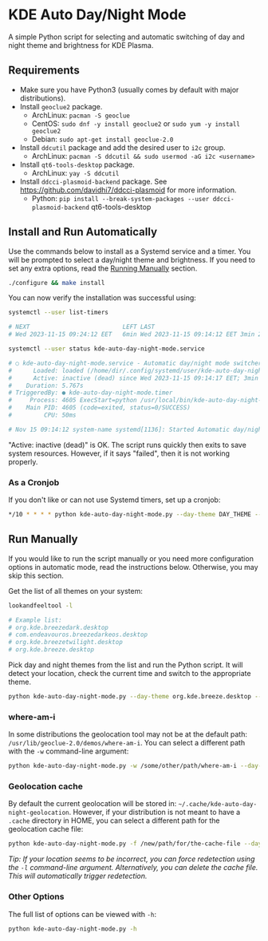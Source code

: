 # KDE Auto Day/Night Mode
A simple Python script for selecting and automatic switching of day and night theme and brightness for KDE Plasma.

## Requirements
- Make sure you have Python3 (usually comes by default with major distributions).
- Install `geoclue2` package.
	- ArchLinux: `pacman -S geoclue`
	- CentOS: `sudo dnf -y install geoclue2` or `sudo yum -y install geoclue2`
	- Debian: `sudo apt-get install geoclue-2.0`
- Install `ddcutil` package and add the desired user to `i2c` group.
  - ArchLinux: `pacman -S ddcutil && sudo usermod -aG i2c <username>`
- Install `qt6-tools-desktop` package.
  - ArchLinux: `yay -S ddcutil`
- Install `ddcci-plasmoid-backend` package. See https://github.com/davidhi7/ddcci-plasmoid for more information.
  - Python: `pip install --break-system-packages --user ddcci-plasmoid-backend`
    qt6-tools-desktop

## Install and Run Automatically
Use the commands below to install as a Systemd service and a timer. You will be prompted to select a day/night theme and brightness. If you need to set any extra options, read the [Running Manually](#running-manually) section.

```bash
./configure && make install
```

You can now verify the installation was successful using:
```bash
systemctl --user list-timers

# NEXT                          LEFT LAST                              PASSED UNIT                          ACTIVATES
# Wed 2023-11-15 09:24:12 EET   6min Wed 2023-11-15 09:14:12 EET 3min 26s ago kde-auto-day-night-mode.timer kde-auto-day-night-mode.service

systemctl --user status kde-auto-day-night-mode.service

# ○ kde-auto-day-night-mode.service - Automatic day/night mode switcher
#      Loaded: loaded (/home/dir/.config/systemd/user/kde-auto-day-night-mode.service; enabled; preset: enabled)
#      Active: inactive (dead) since Wed 2023-11-15 09:14:17 EET; 3min 24s ago
#    Duration: 5.767s
# TriggeredBy: ● kde-auto-day-night-mode.timer
#     Process: 4605 ExecStart=python /usr/local/bin/kde-auto-day-night-mode.py --day-theme org.kde.breeze.desktop --night-theme org.kde.breezedark.desktop --day-brightness 100 --night-brightness 50 (code=exited, status=0/SUCCESS)
#    Main PID: 4605 (code=exited, status=0/SUCCESS)
#         CPU: 50ms

# Nov 15 09:14:12 system-name systemd[1136]: Started Automatic day/night mode switcher.
```

"Active: inactive (dead)" is OK. The script runs quickly then exits to save system resources. However, if it says "failed", then it is not working properly.

### As a Cronjob
If you don't like or can not use Systemd timers, set up a cronjob:
```bash
*/10 * * * * python kde-auto-day-night-mode.py --day-theme DAY_THEME --night-theme NIGHT_THEME --day-brightness DAY_BRIGHTNESS --night-brightness NIGHT_BRIGHTNESS
```

## Run Manually
If you would like to run the script manually or you need more configuration options in automatic mode, read the instructions below. Otherwise, you may skip this section.

Get the list of all themes on your system:
```bash
lookandfeeltool -l

# Example list:
# org.kde.breezedark.desktop
# com.endeavouros.breezedarkeos.desktop
# org.kde.breezetwilight.desktop
# org.kde.breeze.desktop
```

Pick day and night themes from the list and run the Python script. It will detect your location, check the current time and switch to the appropriate theme.
```bash
python kde-auto-day-night-mode.py --day-theme org.kde.breeze.desktop --night-theme org.kde.breezedark.desktop --day-brightness 100 --night-brightness 50
```

### where-am-i
In some distributions the geolocation tool may not be at the default path: `/usr/lib/geoclue-2.0/demos/where-am-i`. You can select a different path with the `-w` command-line argument:
```bash
python kde-auto-day-night-mode.py -w /some/other/path/where-am-i --day-theme DAY_THEME --night-theme NIGHT_THEME --day-brightness DAY_BRIGHTNESS --night-brightness NIGHT_BRIGHTNESS
```

### Geolocation cache
By default the current geolocation will be stored in: `~/.cache/kde-auto-day-night-geolocation`. However, if your distribution is not meant to have a `.cache` directory in HOME, you can select a different path for the geolocation cache file:
```bash
python kde-auto-day-night-mode.py -f /new/path/for/the-cache-file --day-theme DAY_THEME --night-theme NIGHT_THEME --day-brightness DAY_BRIGHTNESS --night-brightness NIGHT_BRIGHTNESS
```

_Tip: If your location seems to be incorrect, you can force redetection using the `-l` command-line argument. Alternatively, you can delete the cache file. This will automatically trigger redetection._

### Other Options
The full list of options can be viewed with `-h`:
```bash
python kde-auto-day-night-mode.py -h
```
